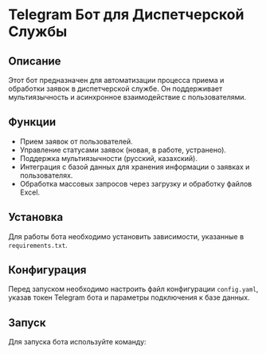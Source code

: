 # Telegram Бот для Диспетчерской Службы

## Описание
Этот бот предназначен для автоматизации процесса приема и обработки заявок в диспетчерской службе. Он поддерживает мультиязычность и асинхронное взаимодействие с пользователями.

## Функции
- Прием заявок от пользователей.
- Управление статусами заявок (новая, в работе, устранено).
- Поддержка мультиязычности (русский, казахский).
- Интеграция с базой данных для хранения информации о заявках и пользователях.
- Обработка массовых запросов через загрузку и обработку файлов Excel.

## Установка
Для работы бота необходимо установить зависимости, указанные в `requirements.txt`.

## Конфигурация
Перед запуском необходимо настроить файл конфигурации `config.yaml`, указав токен Telegram бота и параметры подключения к базе данных.

## Запуск
Для запуска бота используйте команду:
